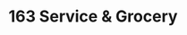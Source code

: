 ---
title: "163 Service & Grocery"
url: /west-jefferson/163-service-und-grocery/
shop: Lebensmittel
---